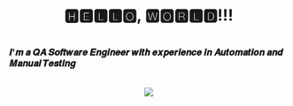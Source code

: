 
<h1 align="center">
🅷🅴🅻🅻🅾, 🆆🅾🆁🅻🅳!!!<h1>
 <h3>𝑰'𝒎  𝒂  𝑸𝑨  𝑺𝒐𝒇𝒕𝒘𝒂𝒓𝒆  𝑬𝒏𝒈𝒊𝒏𝒆𝒆𝒓  𝒘𝒊𝒕𝒉  𝒆𝒙𝒑𝒆𝒓𝒊𝒆𝒏𝒄𝒆  𝒊𝒏  𝑨𝒖𝒕𝒐𝒎𝒂𝒕𝒊𝒐𝒏  𝒂𝒏𝒅  𝑴𝒂𝒏𝒖𝒂𝒍  𝑻𝒆𝒔𝒕𝒊𝒏𝒈 </h3>
  </div><br>
  
  <div align="center">
  <img src="https://media1.tenor.com/m/P4DcA8dP_wUAAAAC/bugcat-loading.gif">
    </div>
  
<!--
**JuliaRado/JuliaRado** is a ✨ _special_ ✨ repository because its `README.md` (this file) appears on your GitHub profile.

Here are some ideas to get you started:

- 🔭 I’m currently working on ...
- 🌱 I’m currently learning ...
- 👯 I’m looking to collaborate on ...
- 🤔 I’m looking for help with ...
- 💬 Ask me about ...
- 📫 How to reach me: ...
- 😄 Pronouns: ...
- ⚡ Fun fact: ...
-->
